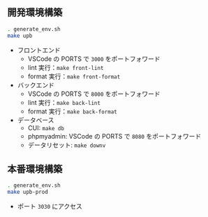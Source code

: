 ## 開発環境構築

```sh
. generate_env.sh
make upb
```

- フロントエンド
  - VSCode の PORTS で `3000` をポートフォワード
  - lint 実行：`make front-lint`
  - format 実行：`make front-format`
- バックエンド
  - VSCode の PORTS で `8000` をポートフォワード
  - lint 実行：`make back-lint`
  - format 実行：`make back-format`
- データベース
  - CUI: `make db`
  - phpmyadmin: VSCode の PORTS で `8080` をポートフォワード
  - データリセット: `make downv`

## 本番環境構築

```sh
. generate_env.sh
make upb-prod
```

- ポート `3030` にアクセス
